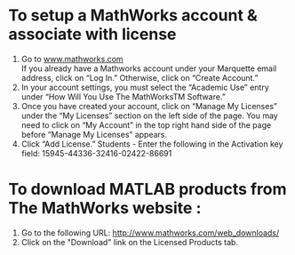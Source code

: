 # To setup a MathWorks account & associate with license
1. Go to www.mathworks.com  
If you already have a Mathworks account under your Marquette email address, click on “Log In.”
Otherwise, click on “Create Account.”  
2. In your account settings, you must select the “Academic Use” entry under “How Will You Use The
MathWorksTM Software.”  
3. Once you have created your account, click on “Manage My Licenses” under the “My Licenses” section on the
left side of the page. You may need to click on “My Account” in the top right hand side of the page before
“Manage My Licenses” appears.    
4. Click “Add License.”
Students - Enter the following in the Activation key field: 15945-44336-32416-02422-86691  

# To download MATLAB products from The MathWorks website :
1. Go to the following URL: http://www.mathworks.com/web_downloads/
2. Click on the "Download" link on the Licensed Products tab.
